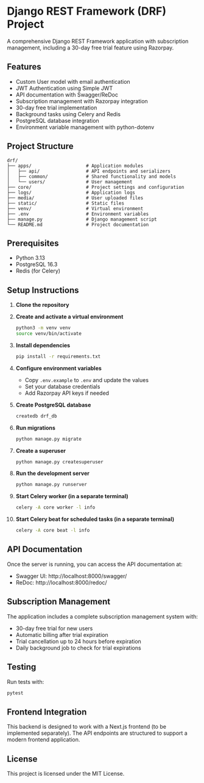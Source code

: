 # Django REST Framework (DRF) Project

A comprehensive Django REST Framework application with subscription management, including a 30-day free trial feature using Razorpay.

## Features

- Custom User model with email authentication
- JWT Authentication using Simple JWT
- API documentation with Swagger/ReDoc
- Subscription management with Razorpay integration
- 30-day free trial implementation
- Background tasks using Celery and Redis
- PostgreSQL database integration
- Environment variable management with python-dotenv

## Project Structure

```
drf/
├── apps/                    # Application modules
│   ├── api/                 # API endpoints and serializers
│   ├── common/              # Shared functionality and models
│   └── users/               # User management
├── core/                    # Project settings and configuration
├── logs/                    # Application logs
├── media/                   # User uploaded files
├── static/                  # Static files
├── venv/                    # Virtual environment
├── .env                     # Environment variables
├── manage.py                # Django management script
└── README.md                # Project documentation
```

## Prerequisites

- Python 3.13
- PostgreSQL 16.3
- Redis (for Celery)

## Setup Instructions

1. **Clone the repository**

2. **Create and activate a virtual environment**
   ```bash
   python3 -m venv venv
   source venv/bin/activate
   ```

3. **Install dependencies**
   ```bash
   pip install -r requirements.txt
   ```

4. **Configure environment variables**
   - Copy `.env.example` to `.env` and update the values
   - Set your database credentials
   - Add Razorpay API keys if needed

5. **Create PostgreSQL database**
   ```bash
   createdb drf_db
   ```

6. **Run migrations**
   ```bash
   python manage.py migrate
   ```

7. **Create a superuser**
   ```bash
   python manage.py createsuperuser
   ```

8. **Run the development server**
   ```bash
   python manage.py runserver
   ```

9. **Start Celery worker (in a separate terminal)**
   ```bash
   celery -A core worker -l info
   ```

10. **Start Celery beat for scheduled tasks (in a separate terminal)**
    ```bash
    celery -A core beat -l info
    ```

## API Documentation

Once the server is running, you can access the API documentation at:

- Swagger UI: http://localhost:8000/swagger/
- ReDoc: http://localhost:8000/redoc/

## Subscription Management

The application includes a complete subscription management system with:

- 30-day free trial for new users
- Automatic billing after trial expiration
- Trial cancellation up to 24 hours before expiration
- Daily background job to check for trial expirations

## Testing

Run tests with:

```bash
pytest
```

## Frontend Integration

This backend is designed to work with a Next.js frontend (to be implemented separately). The API endpoints are structured to support a modern frontend application.

## License

This project is licensed under the MIT License.
